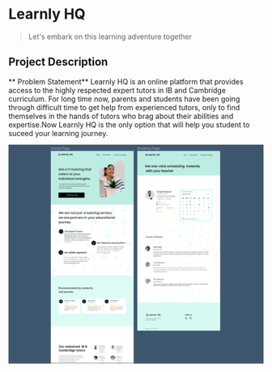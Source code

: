 # Learnly HQ

> Let's embark on this learning adventure together

## Project Description

** Problem Statement**
Learnly HQ is an online platform that provides access to the highly respected expert tutors in IB and Cambridge curriculum.
For long time now, parents and students have been going through difficult time to get help from experienced tutors, only to find themselves in the hands of tutors who brag about their abilities and expertise.Now Learnly HQ is the only option that will help you student to suceed your learning journey.

![Learnly HQ ](/build/images/learnlyuiux.png)
